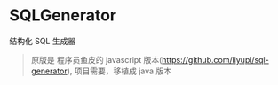 # SQLGenerator

结构化 SQL 生成器

> 原版是 程序员鱼皮的 javascript 版本(https://github.com/liyupi/sql-generator), 项目需要，移植成 java 版本
